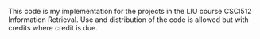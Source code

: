 This code is my implementation for the projects in the LIU course CSCI512 Information Retrieval.
Use and distribution of the code is allowed but with credits where credit is due.